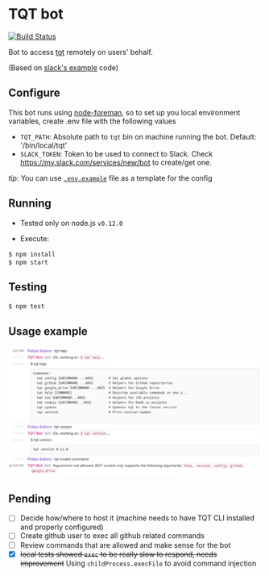 # TQT bot

[![Build Status](https://travis-ci.org/indigotech/tqt-bot.svg?branch=master)](https://travis-ci.org/indigotech/tqt-bot)

Bot to access [tqt](https://github.com/indigotech/tqt) remotely on users' behalf.

(Based on [slack's example](https://github.com/slackhq/node-slack-client/blob/master/examples/simple_reverse.coffee) code)

## Configure

This bot runs using [node-foreman](https://github.com/strongloop/node-foreman), so to set up you local environment variables, create .env file with the following values

- `TQT_PATH`: Absolute path to `tqt` bin on machine running the bot. Default: '/bin/local/tqt'
- `SLACK_TOKEN`: Token to be used to connect to Slack. Check https://my.slack.com/services/new/bot to create/get one.

_tip:_ You can use [`.env.example`](.env.example) file as a template for the config

## Running

- Tested only on node.js `v0.12.0`

- Execute:
```
$ npm install
$ npm start
```

## Testing

```
$ npm test
```

## Usage example

![Usage example](assets/screenshot.png)

## Pending

- [ ] Decide how/where to host it (machine needs to have TQT CLI installed and properly configured)
- [ ] Create github user to exec all github related commands
- [ ] Review commands that are allowed and make sense for the bot
- [x] ~~local tests showed `exec` to be really slow to respond, needs improvement~~ Using `childProcess.execFile` to avoid command injection
